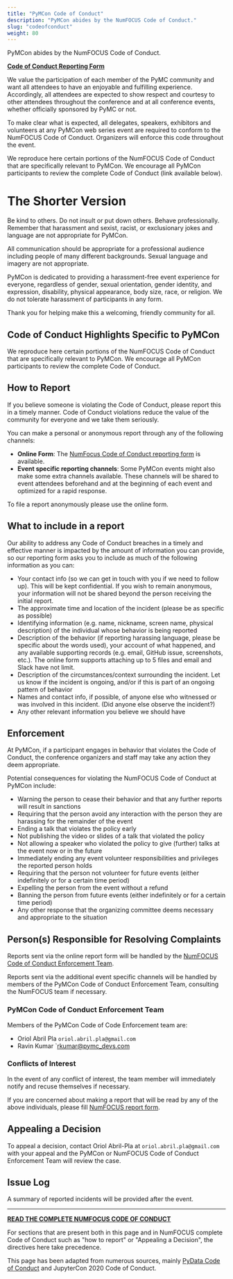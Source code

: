 ```yaml
---
title: "PyMCon Code of Conduct"
description: "PyMCon abides by the NumFOCUS Code of Conduct."
slug: "codeofconduct"
weight: 80
---
```


PyMCon abides by the NumFOCUS Code of Conduct.

**[Code of Conduct Reporting Form](https://numfocus.typeform.com/to/ynjGdT?typeform-source=pymcon.com)**

We value the participation of each member of the PyMC community and want all attendees to have an enjoyable and fulfilling experience.
Accordingly, all attendees are expected to show respect and courtesy to other attendees throughout the conference and at all conference events,
whether officially sponsored by PyMC or not.

To make clear what is expected, all delegates, speakers, exhibitors and volunteers at any PyMCon web series event are required to conform to the NumFOCUS Code of Conduct.
Organizers will enforce this code throughout the event.

We reproduce here certain portions of the NumFOCUS Code of Conduct that are specifically relevant to PyMCon.
We encourage all PyMCon participants to review the complete Code of Conduct (link available below).

# The Shorter Version

Be kind to others. Do not insult or put down others. Behave professionally. Remember that harassment and sexist, racist, or exclusionary jokes and language are not appropriate for PyMCon.

All communication should be appropriate for a professional audience including people of many different backgrounds. Sexual language and imagery are not appropriate.

PyMCon is dedicated to providing a harassment-free event experience for everyone, regardless of gender, sexual orientation, gender identity, and expression, disability, physical appearance, body size, race, or religion. We do not tolerate harassment of participants in any form.

Thank you for helping make this a welcoming, friendly community for all.

## Code of Conduct Highlights Specific to PyMCon

We reproduce here certain portions of the NumFOCUS Code of Conduct that are specifically relevant to PyMCon.
We encourage all PyMCon participants to review the complete Code of Conduct.

## How to Report

If you believe someone is violating the Code of Conduct, please report this in a timely manner. Code of Conduct violations reduce the value of the community for everyone and we take them seriously.

You can make a personal or anonymous report through any of the following channels:

* **Online Form**: The [NumFocus Code of Conduct reporting form](https://numfocus.typeform.com/to/ynjGdT?typeform-source=pymcon.com) is available.
* **Event specific reporting channels**: Some PyMCon events might also make some extra channels available.
  These channels will be shared to event attendees beforehand and at the beginning of each event and
  optimized for a rapid response.

To file a report anonymously please use the online form.

## What to include in a report

Our ability to address any Code of Conduct breaches in a timely and effective manner is impacted by the amount of information you can provide, so our reporting form asks you to include as much of the following information as you can:

* Your contact info (so we can get in touch with you if we need to follow up).
  This will be kept confidential.
  If you wish to remain anonymous, your information will not be shared beyond the person receiving the initial report.
* The approximate time and location of the incident (please be as specific as possible)
* Identifying information (e.g. name, nickname, screen name, physical description) of the individual whose behavior is being reported
* Description of the behavior (if reporting harassing language, please be specific about the words used), your account of what happened, and any available supporting records (e.g. email, GitHub issue, screenshots, etc.). The online form supports attaching up to 5 files and email and Slack have not limit.
* Description of the circumstances/context surrounding the incident. Let us know if the incident is ongoing, and/or if this is part of an ongoing pattern of behavior
* Names and contact info, if possible, of anyone else who witnessed or was involved in this incident. (Did anyone else observe the incident?)
* Any other relevant information you believe we should have

## Enforcement

At PyMCon, if a participant engages in behavior that violates the Code of Conduct, the conference organizers and staff may take any action they deem appropriate.

Potential consequences for violating the NumFOCUS Code of Conduct at PyMCon include:

* Warning the person to cease their behavior and that any further reports will result in sanctions
* Requiring that the person avoid any interaction with the person they are harassing for the remainder of the event
* Ending a talk that violates the policy early
* Not publishing the video or slides of a talk that violated the policy
* Not allowing a speaker who violated the policy to give (further) talks at the event now or in the future
* Immediately ending any event volunteer responsibilities and privileges the reported person holds
* Requiring that the person not volunteer for future events (either indefinitely or for a certain time period)
* Expelling the person from the event without a refund
* Banning the person from future events (either indefinitely or for a certain time period)
* Any other response that the organizing committee deems necessary and appropriate to the situation

## Person(s) Responsible for Resolving Complaints

Reports sent via the online report form will be handled by the [NumFOCUS Code of Conduct Enforcement
Team](https://numfocus.org/code-of-conduct#persons-responsible).

Reports sent via the additional event specific channels will be handled by members of the
PyMCon Code of Conduct Enforcement Team, consulting the NumFOCUS team if necessary.

### PyMCon Code of Conduct Enforcement Team
Members of the PyMCon Code of Code Enforcement team are:

* Oriol Abril Pla `oriol.abril.pla@gmail.com`
* Ravin Kumar `rkumar@pymc_devs.com

### Conflicts of Interest

In the event of any conflict of interest, the team member will immediately notify and recuse themselves if necessary.

If you are concerned about making a report that will be read by any of the above individuals, please fill [NumFOCUS report form](https://numfocus.typeform.com/to/ynjGdT?typeform-source=pymcon.com).

## Appealing a Decision

To appeal a decision, contact Oriol Abril-Pla at `oriol.abril.pla@gmail.com` with your appeal and the PyMCon or NumFOCUS Code of Conduct Enforcement Team will review the case.

## Issue Log

A summary of reported incidents will be provided after the event.

---

**[READ THE COMPLETE NUMFOCUS CODE OF CONDUCT](https://numfocus.org/code-of-conduct)**

For sections that are present both in this page and in NumFOCUS complete Code of Conduct such as "how to report" or "Appealing a Decision", the directives here take precedence.

This page has been adapted from numerous sources, mainly [PyData Code of Conduct](https://pydata.org/code-of-conduct/) and JupyterCon 2020 Code of Conduct.
